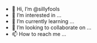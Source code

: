 - 👋 Hi, I’m @sillyfools
- 👀 I’m interested in ...
- 🌱 I’m currently learning ...
- 💞️ I’m looking to collaborate on ...
- 📫 How to reach me ...

<!---
sillyfools/sillyfools is a ✨ special ✨ repository because its `README.md` (this file) appears on your GitHub profile.
You can click the Preview link to take a look at your changes.
--->
